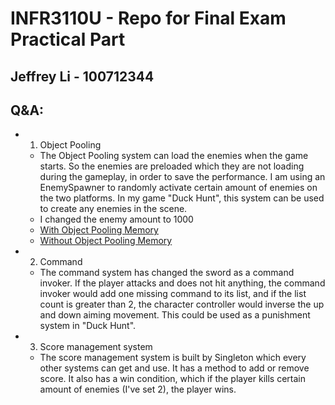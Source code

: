 # INFR3110U - Repo for Final Exam Practical Part
## Jeffrey Li - 100712344

## Q&A:
- 1. Object Pooling
  - The Object Pooling system can load the enemies when the game starts. So the enemies are preloaded which they are not loading during the gameplay, in order to save the performance. I am using an EnemySpawner to randomly activate certain amount of enemies on the two platforms. In my game "Duck Hunt", this system can be used to create any enemies in the scene.
  - I changed the enemy amount to 1000
  - [With Object Pooling Memory](https://raw.githubusercontent.com/jeffrey9911/3110-FinalExam/main/%24ExecutableBuild/Screenshot%202022-12-07%20at%202.55.53%20PM.png)
  - [Without Object Pooling Memory](https://raw.githubusercontent.com/jeffrey9911/3110-FinalExam/main/%24ExecutableBuild/Screenshot%202022-12-07%20at%202.56.35%20PM.png)

- 2. Command
  - The command system has changed the sword as a command invoker. If the player attacks and does not hit anything, the command invoker would add one missing command to its list, and if the list count is greater than 2, the character controller would inverse the up and down aiming movement. This could be used as a punishment system in "Duck Hunt".

- 3. Score management system
  - The score management system is built by Singleton which every other systems can get and use. It has a method to add or remove score. It also has a win condition, which if the player kills certain amount of enemies (I've set 2), the player wins.
